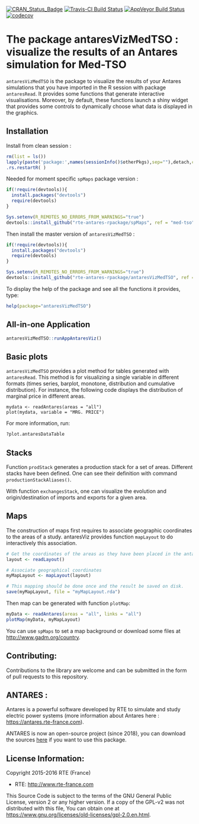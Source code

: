 [![CRAN_Status_Badge](http://www.r-pkg.org/badges/version/antaresViz)](https://cran.r-project.org/package=antaresViz)
[![Travis-CI Build Status](https://travis-ci.org/rte-antares-rpackage/antaresViz.svg?branch=master)](https://travis-ci.org/rte-antares-rpackage/antaresViz)
[![AppVeyor Build Status](https://ci.appveyor.com/api/projects/status/github/rte-antares-rpackage/antaresViz?branch=master&svg=true)](https://ci.appveyor.com/project/rte-antares-rpackage/antaresViz)[![codecov](https://codecov.io/gh/rte-antares-rpackage/antaresViz/branch/develop/graph/badge.svg)](https://codecov.io/gh/rte-antares-rpackage/antaresViz)

# The package antaresVizMedTSO : visualize the results of an Antares simulation for Med-TSO

`antaresVizMedTSO` is the package to visualize the results of your Antares simulations that you have imported in the R session with package `antaresRead`. It provides some functions that generate interactive visualisations. Moreover, by default, these functions launch a shiny widget that provides some controls to dynamically choose what data is displayed in the graphics.

## Installation

Install from clean session : 

```r
rm(list = ls())
lapply(paste('package:',names(sessionInfo()$otherPkgs),sep=""),detach,character.only=TRUE,unload=TRUE)
.rs.restartR( )
````

Needed for moment specific ``spMaps`` package version : 

```r
if(!require(devtools)){
  install.packages("devtools")
  require(devtools)
}

Sys.setenv(R_REMOTES_NO_ERRORS_FROM_WARNINGS="true")
devtools::install_github("rte-antares-rpackage/spMaps", ref = "med-tso")
```

Then install the master version of ``antaresVizMedTSO`` :

```r
if(!require(devtools)){
  install.packages("devtools")
  require(devtools)
}

Sys.setenv(R_REMOTES_NO_ERRORS_FROM_WARNINGS="true")
devtools::install_github("rte-antares-rpackage/antaresVizMedTSO", ref ="master")
```

To display the help of the package and see all the functions it provides, type:

```r 
help(package="antaresVizMedTSO")
```

## All-in-one Application

```r 
antaresVizMedTSO::runAppAntaresViz()
```

## Basic plots

`antaresVizMedTSO` provides a plot method for tables generated with `antaresRead`. This method is for visualizing a single variable in different formats (times series, barplot, monotone, distribution and cumulative distribution). For instance, the following code displays the distribution of marginal price in different areas.

```
mydata <- readAntares(areas = "all")
plot(mydata, variable = "MRG. PRICE")
```

For more information, run:

```r
?plot.antaresDataTable
```

## Stacks

Function `prodStack` generates a production stack for a set of areas. Different stacks have been defined. One can see their definition with command `productionStackAliases()`.

With function `exchangesStack`, one can visualize the evolution and origin/destination of imports and exports for a given area.

## Maps

The construction of maps first requires to associate geographic coordinates to the areas of a study. antaresViz provides function `mapLayout` to do interactively this association.

```r
# Get the coordinates of the areas as they have been placed in the antaresSoftware
layout <- readLayout()

# Associate geographical coordinates
myMapLayout <- mapLayout(layout)

# This mapping should be done once and the result be saved on disk.
save(myMapLayout, file = "myMapLayout.rda")

```

Then map can be generated with function `plotMap`:

```r
myData <- readAntares(areas = "all", links = "all")
plotMap(myData, myMapLayout)
```

You can use `spMaps` to set a map background or download some files at http://www.gadm.org/country.

## Contributing:

Contributions to the library are welcome and can be submitted in the form of pull requests to this repository.

## ANTARES :
 Antares is a powerful software developed by RTE to simulate and study electric power systems (more information about Antares here : <https://antares.rte-france.com>).
 
 ANTARES is now an open-source project (since 2018), you can download the sources [here](https://github.com/AntaresSimulatorTeam/Antares_Simulator) if you want to use this package. 

## License Information:

Copyright 2015-2016 RTE (France)

* RTE: http://www.rte-france.com

This Source Code is subject to the terms of the GNU General Public License, version 2 or any higher version. If a copy of the GPL-v2 was not distributed with this file, You can obtain one at https://www.gnu.org/licenses/old-licenses/gpl-2.0.en.html.
